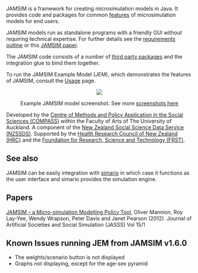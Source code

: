 JAMSIM is a framework for creating microsimulation models in Java. It provides code and packages for common [features](wiki/Features) of microsimulation models for end users.

JAMSIM models run as standalone programs with a friendly GUI without requiring technical expertise. For further details see the [requirements outline](wiki/RequirementsSpec) or this [JAMSIM paper](http://jasss.soc.surrey.ac.uk/15/1/8.html).

The JAMSIM code consists of a number of [third party packages](wiki/ThirdPartyPackages) and the integration glue to bind them together.

To run the JAMSIM Example Model (JEM), which demonstrates the features of JAMSIM, consult the [Usage](wiki/Usage) page.

<p align='center'><a href='http://jamsim.googlecode.com/svn/wiki/screenshot/Ascape_with_modified_tree_and_R_Console_big.png'><img src='http://jamsim.googlecode.com/svn/wiki/screenshot/Ascape_with_modified_tree_and_R_Console_small.jpg' /></a></p>

<p align='center'>Example JAMSIM model screenshot. See more <a href='Screenshots.md'>screenshots here</a></p>

Developed by the [Centre of Methods and Policy Application in the Social Sciences (COMPASS)](http://www.compass.auckland.ac.nz/) within the Faculty of Arts of The University of Auckland. A component of the [New Zealand Social Science Data Service (NZSSDS)](http://www.nzssds.org.nz/). Supported by the [Health Research Council of New Zealand (HRC)](http://www.hrc.govt.nz/) and the [Foundation for Research, Science and Technology (FRST)](http://www.frst.govt.nz/).

## See also ##

JAMSIM can be easily integration with [simario](http://code.google.com/p/simario/) in which case it functions as the user interface and simario provides the simulation engine.

## Papers ##

[JAMSIM – a Micro-simulation Modelling Policy Tool](http://jasss.soc.surrey.ac.uk/15/1/8.html), Oliver Mannion, Roy Lay-Yee, Wendy Wrapson, Peter Davis and Janet Pearson (2012). Journal of Artificial Societies and Social Simulation (JASSS) Vol 15/1

## Known Issues running JEM from JAMSIM v1.6.0 ##

  * The weights/scenario button is not displayed
  * Graphs not displaying, except for the age-sex pyramid
